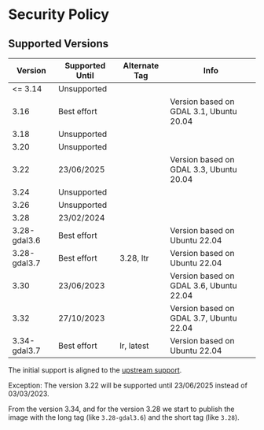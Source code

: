 # Security Policy

## Supported Versions

| Version      | Supported Until | Alternate Tag | Info                                    |
| ------------ | --------------- | ------------- | --------------------------------------- |
| <= 3.14      | Unsupported     |               |                                         |
| 3.16         | Best effort     |               | Version based on GDAL 3.1, Ubuntu 20.04 |
| 3.18         | Unsupported     |               |                                         |
| 3.20         | Unsupported     |               |                                         |
| 3.22         | 23/06/2025      |               | Version based on GDAL 3.3, Ubuntu 20.04 |
| 3.24         | Unsupported     |               |                                         |
| 3.26         | Unsupported     |               |                                         |
| 3.28         | 23/02/2024      |               |                                         |
| 3.28-gdal3.6 | Best effort     |               | Version based on Ubuntu 22.04           |
| 3.28-gdal3.7 | Best effort     | 3.28, ltr     | Version based on Ubuntu 22.04           |
| 3.30         | 23/06/2023      |               | Version based on GDAL 3.6, Ubuntu 22.04 |
| 3.32         | 27/10/2023      |               | Version based on GDAL 3.7, Ubuntu 22.04 |
| 3.34-gdal3.7 | Best effort     | lr, latest    | Version based on Ubuntu 22.04           |

The initial support is aligned to the [upstream support](https://www.qgis.org/en/site/getinvolved/development/roadmap.html#release-schedule).

Exception: The version 3.22 will be supported until 23/06/2025 instead of 03/03/2023.

From the version 3.34, and for the version 3.28 we start to publish the image with the long tag (like `3.28-gdal3.6`) and the short tag (like `3.28`).
